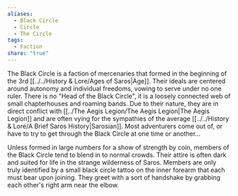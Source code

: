 ```yaml
---
aliases:
  - Black Circle
  - Circle
  - The Circle
tags:
  - Faction
share: "true"
---
```


The Black Circle is a faction of mercenaries that formed in the beginning of the 3rd [[../../History & Lore/Ages of Saros|Age]]. Their ideals are centered around autonomy and individual freedoms, vowing to serve under no one ruler. There is no "Head of the Black Circle", it is a loosely connected web of small chapterhouses and roaming bands. Due to their nature, they are in direct conflict with [[../The Aegis Legion/The Aegis Legion|The Aegis Legion]] and are often vying for the sympathies of the average [[../../History & Lore/A Brief Saros History|Sarosian]]. Most adventurers come out of, or have to try to get through the Black Circle at one time or another…

Unless formed in large numbers for a show of strength by coin, members of the Black Circle tend to blend in to normal crowds. Their attire is often dark and suited for life in the strange wilderness of Saros. Members are only truly identified by a small black circle tattoo on the inner forearm that each must bear upon joining. They greet with a sort of handshake by grabbing each other's right arm near the elbow.
